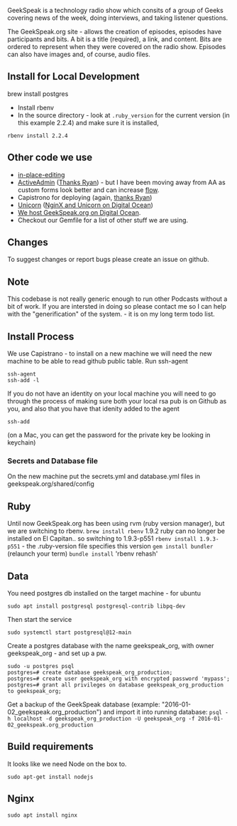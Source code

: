 GeekSpeak is a technology radio show which consits of a group of Geeks covering news of the week, doing interviews, and taking listener questions.

The GeekSpeak.org site - allows the creation of episodes, episodes have participants and bits.
A bit is a title (required), a link, and content.
Bits are ordered to represent when they were covered on the radio show.
Episodes can also have images and, of course, audio files.

## Install for Local Development

brew install postgres

- Install rbenv
- In the source directory - look at `.ruby_version` for the current version (in this example 2.2.4) and make sure it is installed,

```
rbenv install 2.2.4
```

## Other code we use

- [in-place-editing](https://github.com/bernat/best_in_place)
- [ActiveAdmin](http://activeadmin.info/) ([Thanks Ryan](http://railscasts.com/episodes/284-active-admin)) - but I have been moving away from AA as custom forms look better and can increase [flow](<https://en.wikipedia.org/wiki/Flow_(psychology)>).
- Capistrono for deploying (again, [thanks Ryan](http://railscasts.com/episodes/133-capistrano-tasks-revised))
- [Unicorn](http://unicorn.bogomips.org/) ([NginX and Unicorn on Digital Ocean](https://www.digitalocean.com/community/tutorials/how-to-deploy-a-rails-app-with-unicorn-and-nginx-on-ubuntu-14-04))
- [We host GeekSpeak.org on Digital Ocean](https://www.digitalocean.com/?refcode=d93b2b9fa332).
- Checkout our Gemfile for a list of other stuff we are using.

## Changes

To suggest changes or report bugs please create an issue on github.

## Note

This codebase is not really generic enough to run other Podcasts without a bit of work. If you are intersted in doing so please contact me so I can help with the "generification" of the system. - it is on my long term todo list.

## Install Process

We use Capistrano - to install on a new machine we will need the new machine to be able to read github public table.
Run ssh-agent

```
ssh-agent
ssh-add -l
```

If you do not have an identity on your local machine you will need to go through the process of making sure both your local rsa pub is on Github as you, and also that you have that idenity added to the agent

```
ssh-add
```

(on a Mac, you can get the password for the private key be looking in keychain)

### Secrets and Database file

On the new machine put the secrets.yml and database.yml files in geekspeak.org/shared/config

## Ruby

Until now GeekSpeak.org has been using rvm (ruby version manager), but we are switching to rbenv. `brew install rbenv`
1.9.2 ruby can no longer be installed on El Capitan.. so switching to 1.9.3-p551
`rbenv install 1.9.3-p551` - the .ruby-version file specifies this version
`gem install bundler` (relaunch your term)
`bundle install`
'rbenv rehash'

## Data

You need postgres db installed on the target machine - for ubuntu

```
sudo apt install postgresql postgresql-contrib libpq-dev
```

Then start the service

```
sudo systemctl start postgresql@12-main
```

Create a postgres database with the name geekspeak_org, with owner geekspeak_org - and set up a pw.

```
sudo -u postgres psql
postgres=# create database geekspeak_org_production;
postgres=# create user geekspeak_org with encrypted password 'mypass';
postgres=# grant all privileges on database geekspeak_org_production to geekspeak_org;
```

Get a backup of the GeekSpeak database (example: "2016-01-02_geekspeak.org_production") and import it into running database:
`psql -h localhost -d geekspeak_org_production -U geekspeak_org -f 2016-01-02_geekspeak.org_production`

## Build requirements

It looks like we need Node on the box to.

```
sudo apt-get install nodejs
```

## Nginx

```
sudo apt install nginx
```
